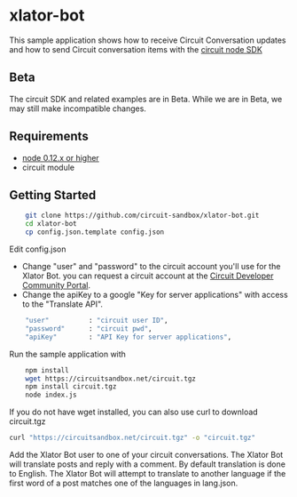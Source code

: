 # xlator-bot
This sample application shows how to receive Circuit Conversation updates and how to send Circuit conversation items with the [circuit node SDK](https://circuitsandbox.net/sdk/index.html)

## Beta ##
The circuit SDK and related examples are in Beta. While we are in Beta, we may still make incompatible changes. 

## Requirements ##
* [node 0.12.x or higher](http://nodejs.org/download/)
* circuit module

## Getting Started ##

```bash
    git clone https://github.com/circuit-sandbox/xlator-bot.git
    cd xlator-bot
    cp config.json.template config.json
```

Edit config.json
* Change "user" and "password" to the circuit account you'll use for the Xlator Bot.
    you can request a circuit account at the [Circuit Developer Community Portal](https://www.yourcircuit.com/web/developers).
* Change the apiKey to a google "Key for server applications" with access to the "Translate API".

```bash
    "user"          : "circuit user ID",
    "password"      : "circuit pwd",
    "apiKey"        : "API Key for server applications",

``` 

Run the sample application with 
```bash
    npm install
    wget https://circuitsandbox.net/circuit.tgz
    npm install circuit.tgz
    node index.js
``` 

If you do not have wget installed, you can also use curl to download circuit.tgz
```bash
curl "https://circuitsandbox.net/circuit.tgz" -o "circuit.tgz"
``` 

Add the Xlator Bot user to one of your circuit conversations. The Xlator Bot will translate posts and reply with a comment. By default translation is done to English. The Xlator Bot will attempt to translate to another language if the first word of a post matches one of the languages in lang.json.
